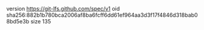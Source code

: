 version https://git-lfs.github.com/spec/v1
oid sha256:882b1b780bca2006af8ba6fcff6dd61ef964aa3d3f17f4846d318bab08bd5e3b
size 135
